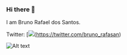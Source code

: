 ### Hi there 👋
I am Bruno Rafael dos Santos.

Twitter: [![](https://www.google.com/url?sa=i&url=https%3A%2F%2Ficon-icons.com%2Fpt%2Ficones%2Fbusca%2Ftwitter&psig=AOvVaw25Tz2id4-YUUEnTz0ObQyj&ust=1621366440019000&source=images&cd=vfe&ved=0CAIQjRxqFwoTCMCtiui60fACFQAAAAAdAAAAABAp)(https://twitter.com/bruno_rafasan)

<!--
**bruniculos08/bruniculos08** is a ✨ _special_ ✨ repository because its `README.md` (this file) appears on your GitHub profile.

Here are some ideas to get you started:

- 🔭 I’m currently working on ...
- 🌱 I’m currently learning ...
- 👯 I’m looking to collaborate on ...
- 🤔 I’m looking for help with ...
- 💬 Ask me about ...
- 📫 How to reach me: ...
- 😄 Pronouns: ...
- ⚡ Fun fact: ...
-->

![Alt text](https://i.pinimg.com/564x/ce/39/60/ce39603afbbe5ee7262282b36f3495b4.jpg)

